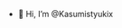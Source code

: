- 👋 Hi, I’m @Kasumistyukix

<!---
Kasumistyukix/Kasumistyukix is a ✨ special ✨ repository because its `README.md` (this file) appears on your GitHub profile.
You can click the Preview link to take a look at your changes.
--->
